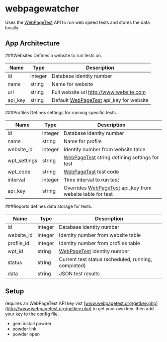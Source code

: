 # webpagewatcher
Uses the [WebPageTest](http://www.webpagetest.org) API to run web speed tests and stores the data locally


## App Architecture

###Websites
Defines a website to run tests on.

Name | Type | Description
------------ | ------------- | -------------
id | integer | Database identity number
name | string | Name for website
url | string | Full website url http://www.website.com
api_key | string | Default [WebPageTest](http://www.webpagetest.org) api_key for website

###Profiles
Defines settings for running specific tests.

Name | Type | Description
------------ | ------------- | -------------
id | integer | Database identity number
name | string | Name for profile
website_id | integer | Identity number from website table
wpt_settings | string | [WebPageTest](http://www.webpagetest.org) string defining settings for test
wpt_code | string | [WebPageTest](http://www.webpagetest.org) test code
interval | integer | Time interval to run test
api_key | string | Overrides [WebPageTest](http://www.webpagetest.org) api_key from website table for test

###Reports
defines data storage for tests.

Name | Type | Description
------------ | ------------- | -------------
id | integer | Database identity number
website_id | integer | Identity number from website table
profile_id | integer | Identity number from profiles table
wpt_id | string | [WebPageTest](http://www.webpagetest.org) identity number
status | string | Current test status (scheduled, running, completed)
data | string | JSON test results

## Setup

  requires an WebPageTest API key vist [www.webpagetest.org/getkey.php](http://www.webpagetest.org/getkey.php) to get your own key. then add your key to the config file.

  * gem install powder
  * powder link
  * powder open

